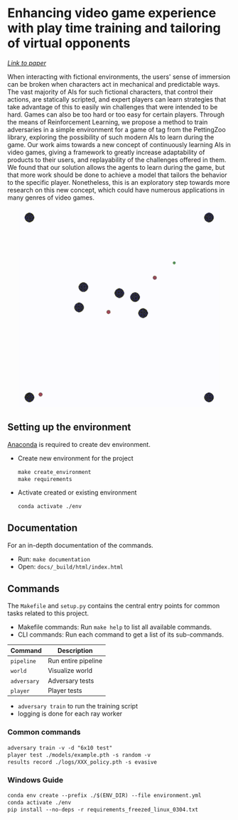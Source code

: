 # Enhancing video game experience with play time training and tailoring of virtual opponents
[*Link to paper*](https://urn.kb.se/resolve?urn=urn:nbn:se:hj:diva-61040)

When interacting with fictional environments, the users' sense of immersion can be broken when characters act in mechanical and predictable ways. The vast majority of AIs for such fictional characters, that control their actions, are statically scripted, and expert players can learn strategies that take advantage of this to easily win challenges that were intended to be hard. Games can also be too hard or too easy for certain players. Through the means of Reinforcement Learning, we propose a method to train adversaries in a simple environment for a game of tag from the PettingZoo library, exploring the possibility of such modern AIs to learn during the game. Our work aims towards a new concept of continuously learning AIs in video games, giving a framework to greatly increase adaptability of products to their users, and replayability of the challenges offered in them. We found that our solution allows the agents to learn during the game, but that more work should be done to achieve a model that tailors the behavior to the specific player. Nonetheless, this is an exploratory step towards more research on this new concept, which could have numerous applications in many genres of video games. 

<p align="center">
  <img width="450" height="450" src="reports/figures/example.gif" alt="example visual" />
</p>

## Setting up the environment

[Anaconda](https://www.anaconda.com/) is required to create dev environment.

- Create new environment for the project

  ```
  make create_environment
  make requirements
  ```

- Activate created or existing environment

  ```
  conda activate ./env
  ```

## Documentation

For an in-depth documentation of the commands.

- Run: `make documentation`
- Open: `docs/_build/html/index.html`

## Commands

The `Makefile` and `setup.py` contains the central entry points for common tasks related to this project.

- Makefile commands: Run `make help` to list all available commands.
- CLI commands: Run each command to get a list of its sub-commands.

| Command      | Description         |
| ------------ | ------------------- |
| `pipeline`   | Run entire pipeline |
| `world`      | Visualize world     |
| `adversary`  | Adversary tests     |
| `player`     | Player tests        |

- `adversary train` to run the training script
-  logging is done for each ray worker

### Common commands

```
adversary train -v -d "6x10 test"
player test ./models/example.pth -s random -v
results record ./logs/XXX_policy.pth -s evasive
```

### Windows Guide

```
conda env create --prefix ./$(ENV_DIR) --file environment.yml
conda activate ./env
pip install --no-deps -r requirements_freezed_linux_0304.txt
```
